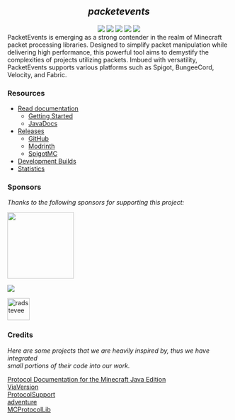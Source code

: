 <!--suppress HtmlDeprecatedAttribute -->
<div align="center">
    <h2><i>packetevents</i></h2>
    <a href="https://github.com/retrooper/packetevents/actions"><img src="https://img.shields.io/github/actions/workflow/status/retrooper/packetevents/gradle-publish.yml?style=for-the-badge&logo=github"></a>
    <a href="https://discord.gg/DVHxPPxHZc"><img src="https://img.shields.io/discord/721686193061888071?color=5562e9&logo=discord&logoColor=white&style=for-the-badge"></a>
    <img src="https://img.shields.io/github/license/retrooper/packetevents?style=for-the-badge&logo=github">
    <a href="https://bstats.org/plugin/bukkit/packetevents/11327"><img src="https://img.shields.io/bstats/servers/11327?style=for-the-badge"></a>
    <a href="https://github.com/retrooper/packetevents/releases"><img src="https://img.shields.io/github/downloads/retrooper/packetevents/total.svg?style=for-the-badge&logo=github"></a>
</div>
PacketEvents is emerging as a strong contender in the realm of Minecraft packet processing libraries. Designed to simplify packet manipulation while delivering high performance, this powerful tool aims to demystify the complexities of projects utilizing packets. Imbued with versatility, PacketEvents supports various platforms such as Spigot, BungeeCord, Velocity, and Fabric.

<h3>Resources</h3>

- [Read documentation](https://packetevents.gitbook.io/)
    - [Getting Started](https://packetevents.gitbook.io/docs/getting-started)
    - [JavaDocs](https://packetevents.github.io) 
- [Releases](https://github.com/retrooper/packetevents/releases/)
    - [GitHub](https://github.com/retrooper/packetevents/releases/)
    - [Modrinth](https://modrinth.com/plugin/packetevents)
    - [SpigotMC](https://www.spigotmc.org/resources/packetevents-api.80279/)
- [Development Builds](https://ci.codemc.io/job/retrooper/job/packetevents)
- [Statistics](https://bstats.org/plugin/bukkit/packetevents/11327)

<h3>Sponsors</h3>

<i>Thanks to the following sponsors for supporting this project:</i>

<a href="https://pebblehost.com"><img src="https://pebblehost.com/src/img/logos/main-old.png" width=150><br>

<a href="https://www.ej-technologies.com"><img src="https://www.ej-technologies.com/images/product_banners/jprofiler_small.png"><br>

<a href="https://github.com/radstevee"><img src="https://github.com/radstevee.png" width="50px" alt="radstevee"/></a><br>

<h3>Credits</h3>

<i>Here are some projects that we are heavily inspired by, thus we have integrated</i>\
<i>small portions of their code into our work.</i>

[Protocol Documentation for the Minecraft Java Edition](https://wiki.vg/Protocol)\
[ViaVersion](https://github.com/ViaVersion/ViaVersion)\
[ProtocolSupport](https://github.com/ProtocolSupport/ProtocolSupport)\
[adventure](https://github.com/KyoriPowered/adventure)\
[MCProtocolLib](https://github.com/GeyserMC/MCProtocolLib/)  
